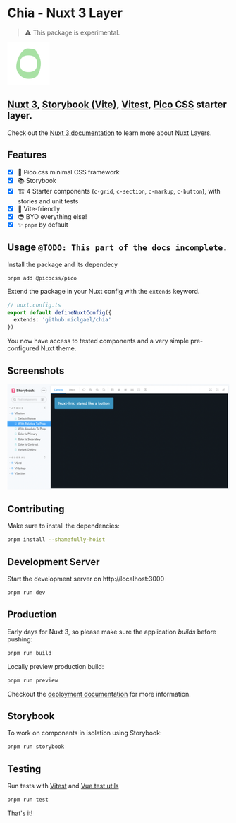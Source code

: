 # Chia - Nuxt 3 Layer

> ⚠️ This package is experimental.

<img alt="Terrible chia seed iconography" src=".github/screenshots/chia.png" width="96" height="96">

## [Nuxt 3](https://nuxt.com/), [Storybook (Vite)](https://storybook.js.org/docs/vue/builders/vite), [Vitest](https://vitest.dev/), [Pico CSS](https://picocss.com/) starter layer.

Check out the [Nuxt 3 documentation](https://nuxt.com) to learn more about Nuxt Layers.

## Features

- [x] 🎨 Pico.css minimal CSS framework
- [x] 📚 Storybook
- [x] 🏗️ 4 Starter components (`c-grid`, `c-section`, `c-markup`, `c-button`), with stories and unit tests
- [x] 💚 Vite-friendly
- [x] 😎 BYO everything else!
- [x] ✨ `pnpm` by default

## Usage `@TODO: This part of the docs incomplete.`

Install the package and its dependecy

```
pnpm add @picocss/pico
```

Extend the package in your Nuxt config with the `extends` keyword.

```ts
// nuxt.config.ts
export default defineNuxtConfig({
  extends: 'github:miclgael/chia'
})
```

You now have access to tested components and a very simple pre-configured Nuxt theme. 

## Screenshots

![Screenshot of Storybook interface](.github/screenshots/storybook.png)

## Contributing

Make sure to install the dependencies:

```bash
pnpm install --shamefully-hoist
```

## Development Server

Start the development server on http://localhost:3000

```bash
pnpm run dev
```

## Production

Early days for Nuxt 3, so please make sure the application _builds_ before pushing:

```bash
pnpm run build
```

Locally preview production build:

```bash
pnpm run preview
```

Checkout the [deployment documentation](https://v3.nuxtjs.org/guide/deploy/presets) for more information.

## Storybook

To work on components in isolation using Storybook:

```bash
pnpm run storybook
```

## Testing

Run tests with [Vitest](https://vitest.dev/api/) and [Vue test utils](https://test-utils.vuejs.org/)

```bash
pnpm run test
```

That's it!
